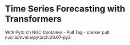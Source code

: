 # Time Series Forecasting with Transformers
With Pytorch NGC Container - Pull Tag - docker pull nvcr.io/nvidia/pytorch:20.07-py3

